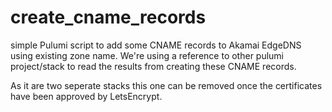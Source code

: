 # create_cname_records

simple Pulumi script to add some CNAME records to Akamai EdgeDNS using existing zone name.
We're using a reference to other pulumi project/stack to read the results from creating these CNAME records.

As it are two seperate stacks this one can be removed once the certificates have been approved by LetsEncrypt.
